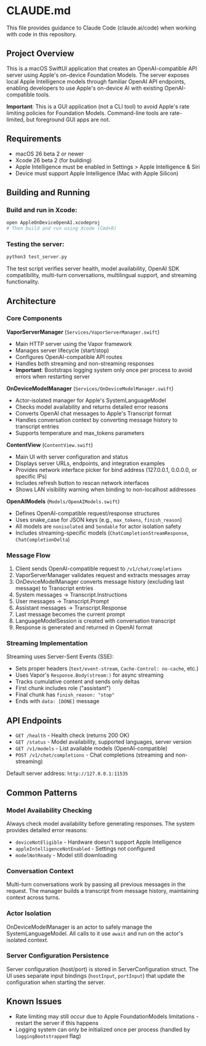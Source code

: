 # CLAUDE.md

This file provides guidance to Claude Code (claude.ai/code) when working with code in this repository.

## Project Overview

This is a macOS SwiftUI application that creates an OpenAI-compatible API server using Apple's on-device Foundation Models. The server exposes local Apple Intelligence models through familiar OpenAI API endpoints, enabling developers to use Apple's on-device AI with existing OpenAI-compatible tools.

**Important**: This is a GUI application (not a CLI tool) to avoid Apple's rate limiting policies for Foundation Models. Command-line tools are rate-limited, but foreground GUI apps are not.

## Requirements

- macOS 26 beta 2 or newer
- Xcode 26 beta 2 (for building)
- Apple Intelligence must be enabled in Settings > Apple Intelligence & Siri
- Device must support Apple Intelligence (Mac with Apple Silicon)

## Building and Running

### Build and run in Xcode:
```bash
open AppleOnDeviceOpenAI.xcodeproj
# Then build and run using Xcode (Cmd+R)
```

### Testing the server:
```bash
python3 test_server.py
```

The test script verifies server health, model availability, OpenAI SDK compatibility, multi-turn conversations, multilingual support, and streaming functionality.

## Architecture

### Core Components

**VaporServerManager** (`Services/VaporServerManager.swift`)
- Main HTTP server using the Vapor framework
- Manages server lifecycle (start/stop)
- Configures OpenAI-compatible API routes
- Handles both streaming and non-streaming responses
- **Important**: Bootstraps logging system only once per process to avoid errors when restarting server

**OnDeviceModelManager** (`Services/OnDeviceModelManager.swift`)
- Actor-isolated manager for Apple's SystemLanguageModel
- Checks model availability and returns detailed error reasons
- Converts OpenAI chat messages to Apple's Transcript format
- Handles conversation context by converting message history to transcript entries
- Supports temperature and max_tokens parameters

**ContentView** (`ContentView.swift`)
- Main UI with server configuration and status
- Displays server URLs, endpoints, and integration examples
- Provides network interface picker for bind address (127.0.0.1, 0.0.0.0, or specific IPs)
- Includes refresh button to rescan network interfaces
- Shows LAN visibility warning when binding to non-localhost addresses

**OpenAIModels** (`Models/OpenAIModels.swift`)
- Defines OpenAI-compatible request/response structures
- Uses snake_case for JSON keys (e.g., `max_tokens`, `finish_reason`)
- All models are `nonisolated` and `Sendable` for actor isolation safety
- Includes streaming-specific models (`ChatCompletionStreamResponse`, `ChatCompletionDelta`)

### Message Flow

1. Client sends OpenAI-compatible request to `/v1/chat/completions`
2. VaporServerManager validates request and extracts messages array
3. OnDeviceModelManager converts message history (excluding last message) to Transcript entries
4. System messages → Transcript.Instructions
5. User messages → Transcript.Prompt
6. Assistant messages → Transcript.Response
7. Last message becomes the current prompt
8. LanguageModelSession is created with conversation transcript
9. Response is generated and returned in OpenAI format

### Streaming Implementation

Streaming uses Server-Sent Events (SSE):
- Sets proper headers (`text/event-stream`, `Cache-Control: no-cache`, etc.)
- Uses Vapor's `Response.Body(stream:)` for async streaming
- Tracks cumulative content and sends only deltas
- First chunk includes role ("assistant")
- Final chunk has `finish_reason: "stop"`
- Ends with `data: [DONE]` message

## API Endpoints

- `GET /health` - Health check (returns 200 OK)
- `GET /status` - Model availability, supported languages, server version
- `GET /v1/models` - List available models (OpenAI-compatible)
- `POST /v1/chat/completions` - Chat completions (streaming and non-streaming)

Default server address: `http://127.0.0.1:11535`

## Common Patterns

### Model Availability Checking
Always check model availability before generating responses. The system provides detailed error reasons:
- `deviceNotEligible` - Hardware doesn't support Apple Intelligence
- `appleIntelligenceNotEnabled` - Settings not configured
- `modelNotReady` - Model still downloading

### Conversation Context
Multi-turn conversations work by passing all previous messages in the request. The manager builds a transcript from message history, maintaining context across turns.

### Actor Isolation
OnDeviceModelManager is an actor to safely manage the SystemLanguageModel. All calls to it use `await` and run on the actor's isolated context.

### Server Configuration Persistence
Server configuration (host/port) is stored in ServerConfiguration struct. The UI uses separate input bindings (`hostInput`, `portInput`) that update the configuration when starting the server.

## Known Issues

- Rate limiting may still occur due to Apple FoundationModels limitations - restart the server if this happens
- Logging system can only be initialized once per process (handled by `loggingBootstrapped` flag)
